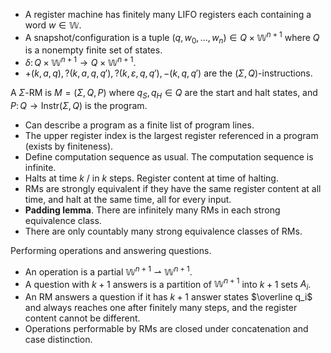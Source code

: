 - A register machine has finitely many LIFO registers each containing a word $w \in \mathbb W$.
- A snapshot/configuration is a tuple $(q, w_0, \dots, w_n) \in Q \times \mathbb W^{n+1}$ where $Q$ is a nonempty finite set of states.
- $\delta \colon Q \times \mathbb W^{n+1} \to Q \times \mathbb W^{n+1}$.
- $+(k,a,q), ?(k,a,q,q'), ?(k,\varepsilon,q,q'),-(k,q,q')$ are the $(\Sigma, Q)$-instructions.

A $\Sigma$-RM is $M = (\Sigma, Q, P)$ where $q_S, q_H \in Q$ are the start and halt states, and $P \colon Q \to \mathrm{Instr}(\Sigma,Q)$ is the program.
- Can describe a program as a finite list of program lines.
- The upper register index is the largest register referenced in a program (exists by finiteness).
- Define computation sequence as usual. The computation sequence is infinite.
- Halts at time $k$ / in $k$ steps. Register content at time of halting.
- RMs are strongly equivalent if they have the same register content at all time, and halt at the same time, all for every input.
- **Padding lemma**. There are infinitely many RMs in each strong equivalence class.
- There are only countably many strong equivalence classes of RMs.

Performing operations and answering questions.
- An operation is a partial $\mathbb W^{n+1} \rightharpoonup \mathbb W^{n+1}$.
- A question with $k+1$ answers is a partition of $\mathbb W^{n+1}$ into $k+1$ sets $A_i$.
- An RM answers a question if it has $k+1$ answer states $\overline q_i$ and always reaches one after finitely many steps, and the register content cannot be different.
- Operations performable by RMs are closed under concatenation and case distinction.